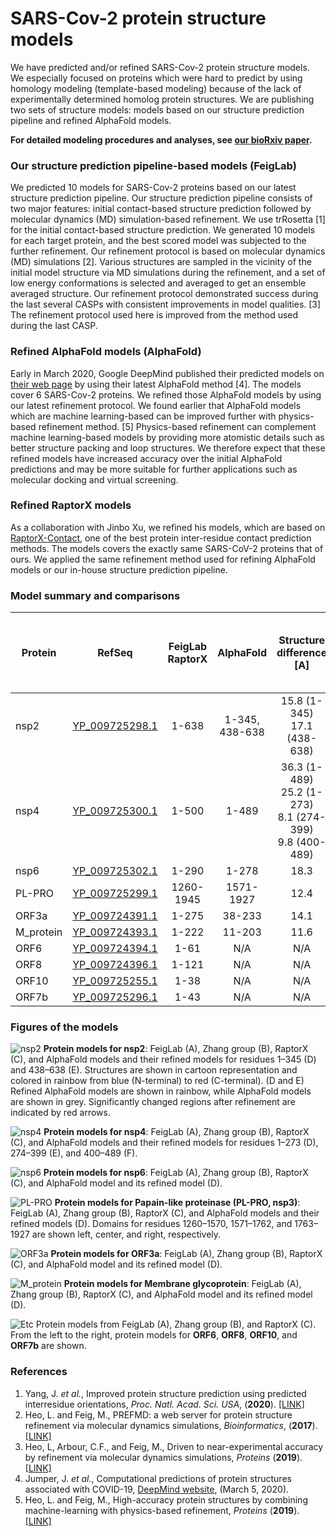 # SARS-Cov-2 protein structure models
We have predicted and/or refined SARS-Cov-2 protein structure models. We especially focused on proteins which were hard to predict by using homology modeling (template-based modeling) because of the lack of experimentally determined homolog protein structures. We are publishing two sets of structure models: models based on our structure prediction pipeline and refined AlphaFold models.   

**For detailed modeling procedures and analyses, see [our bioRxiv paper](https://www.biorxiv.org/content/10.1101/2020.03.25.008904v1).**

### Our structure prediction pipeline-based models (FeigLab)
We predicted 10 models for SARS-Cov-2 proteins based on our latest structure prediction pipeline. Our structure prediction pipeline consists of two major features: initial contact-based structure prediction followed by molecular dynamics (MD) simulation-based refinement. We use trRosetta [1] for the initial contact-based structure prediction. We generated 10 models for each target protein, and the best scored model was subjected to the further refinement. Our refinement protocol is based on molecular dynamics (MD) simulations [2]. Various structures are sampled in the vicinity of the initial model structure via MD simulations during the refinement, and a set of low energy conformations is selected and averaged to get an ensemble averaged structure. Our refinement protocol demonstrated success during the last several CASPs with consistent improvements in model qualities. [3] The refinement protocol used here is improved from the method used during the last CASP.

### Refined AlphaFold models (AlphaFold)
Early in March 2020, Google DeepMind published their predicted models on [their web page](https://deepmind.com/research/open-source/computational-predictions-of-protein-structures-associated-with-COVID-19) by using their latest AlphaFold method [4]. The models cover 6 SARS-Cov-2 proteins. We refined those AlphaFold models by using our latest refinement protocol. We found earlier that AlphaFold models which are machine learning-based can be improved further with physics-based refinement method. [5] Physics-based refinement can complement machine learning-based models by providing more atomistic details such as better structure packing and loop structures. We therefore expect that these refined models have increased accuracy over the initial AlphaFold predictions and may be more suitable for further applications such as molecular docking and virtual screening.

### Refined RaptorX models
As a collaboration with Jinbo Xu, we refined his models, which are based on [RaptorX-Contact](http://raptorx.uchicago.edu/), one of the best protein inter-residue contact prediction methods. The models covers the exactly same SARS-CoV-2 proteins that of ours. We applied the same refinement method used for refining AlphaFold models or our in-house structure prediction pipeline.

### Model summary and comparisons
| Protein | RefSeq | FeigLab</br>RaptorX | AlphaFold | Structure difference [A] | Structure change</br>after refinement</br> (AlphaFold) [A] |
|---------|--------|:---------:|:-----------:|:----------------------:|:--:|
|nsp2| [YP_009725298.1](https://www.ncbi.nlm.nih.gov/protein/YP_009725298.1) | 1-638 | 1-345, 438-638 | 15.8 (1-345)</br> 17.1 (438-638) | 1.5 (1-345)</br> 1.9 (438-638) |
|nsp4| [YP_009725300.1](https://www.ncbi.nlm.nih.gov/protein/YP_009725300.1) | 1-500 | 1-489 | 36.3 (1-489)</br> 25.2 (1-273)</br> 8.1 (274-399)</br> 9.8 (400-489)</br> | 1.7 (1-489)</br> 1.8 (1-273)</br> 1.9 (274-399)</br> 0.8 (400-489) |
|nsp6| [YP_009725302.1](https://www.ncbi.nlm.nih.gov/protein/YP_009725302.1) | 1-290 | 1-278 | 18.3 | 2.0 |
|PL-PRO| [YP_009725299.1](https://www.ncbi.nlm.nih.gov/protein/YP_009725299.1) | 1260-1945 | 1571-1927 | 12.4 | 1.5 |
|ORF3a| [YP_009724391.1](https://www.ncbi.nlm.nih.gov/protein/YP_009724391.1) | 1-275 | 38-233 | 14.1 | 2.3 |
|M_protein| [YP_009724393.1](https://www.ncbi.nlm.nih.gov/protein/YP_009724393.1) | 1-222 | 11-203 | 11.6 | 1.3 |
|ORF6 | [YP_009724394.1](https://www.ncbi.nlm.nih.gov/protein/YP_009724394.1) | 1-61  | N/A | N/A | N/A |
|ORF8 | [YP_009724396.1](https://www.ncbi.nlm.nih.gov/protein/YP_009724396.1) | 1-121 | N/A | N/A | N/A |
|ORF10| [YP_009725255.1](https://www.ncbi.nlm.nih.gov/protein/YP_009725255.1) | 1-38  | N/A | N/A | N/A |
|ORF7b| [YP_009725296.1](https://www.ncbi.nlm.nih.gov/protein/YP_009725296.1) | 1-43  | N/A | N/A | N/A |

### Figures of the models
![nsp2](https://github.com/feiglab/sars-cov-2-proteins/blob/master/images/nsp2.png)
**Protein models for nsp2**: FeigLab (A), Zhang group (B), RaptorX (C), and AlphaFold models and their refined models for residues 1–345 (D) and 438–638 (E). Structures are shown in cartoon representation and colored in rainbow from blue (N-terminal) to red (C-terminal). (D and E) Refined AlphaFold models are shown in rainbow, while AlphaFold models are shown in grey. Significantly changed regions after refinement are indicated by red arrows.

![nsp4](https://github.com/feiglab/sars-cov-2-proteins/blob/master/images/nsp4.png)
**Protein models for nsp4**: FeigLab (A), Zhang group (B), RaptorX (C), and AlphaFold models and their refined models for residues 1–273 (D), 274–399 (E), and 400–489 (F).


![nsp6](https://github.com/feiglab/sars-cov-2-proteins/blob/master/images/nsp6.png)
**Protein models for nsp6**: FeigLab (A), Zhang group (B), RaptorX (C), and AlphaFold model and its refined model (D). 


![PL-PRO](https://github.com/feiglab/sars-cov-2-proteins/blob/master/images/PL-PRO.png)
**Protein models for Papain-like proteinase (PL-PRO, nsp3)**: FeigLab (A), Zhang group (B), RaptorX (C), and AlphaFold models and their refined models (D). Domains for residues 1260–1570, 1571–1762, and 1763–1927 are shown left, center, and right, respectively. 


![ORF3a](https://github.com/feiglab/sars-cov-2-proteins/blob/master/images/ORF3a.png)
**Protein models for ORF3a**: FeigLab (A), Zhang group (B), RaptorX (C), and AlphaFold model and its refined model (D). 


![M_protein](https://github.com/feiglab/sars-cov-2-proteins/blob/master/images/M_protein.png)
**Protein models for Membrane glycoprotein**: FeigLab (A), Zhang group (B), RaptorX (C), and AlphaFold model and its refined model (D).


![Etc](https://github.com/feiglab/sars-cov-2-proteins/blob/master/images/etc.png)
Protein models from FeigLab (A), Zhang group (B), and RaptorX (C). From the left to the right, protein models for **ORF6**, **ORF8**, **ORF10**, and **ORF7b** are shown. 



### References
1. Yang, J. *et al.*, Improved protein structure prediction using predicted interresidue orientations, *Proc. Natl. Acad. Sci. USA*, (**2020**). [[LINK]](https://www.pnas.org/content/117/3/1496.short)
2. Heo, L. and Feig, M., PREFMD: a web server for protein structure refinement via molecular dynamics simulations, *Bioinformatics*, (**2017**). [[LINK]](https://academic.oup.com/bioinformatics/article/34/6/1063/4604595)
3. Heo, L, Arbour, C.F., and Feig, M., Driven to near-experimental accuracy by refinement via molecular dynamics simulations, *Proteins* (**2019**). [[LINK]](https://onlinelibrary.wiley.com/doi/full/10.1002/prot.25759)
4. Jumper, J. *et al.*, Computational predictions of protein structures associated with COVID-19, [DeepMind website](https://deepmind.com/research/open-source/computational-predictions-of-protein-structures-associated-with-COVID-19), (March 5, 2020).
5. Heo, L. and Feig, M., High-accuracy protein structures by combining machine-learning with physics-based refinement, *Proteins* (**2019**). [[LINK]](https://onlinelibrary.wiley.com/doi/abs/10.1002/prot.25847)
